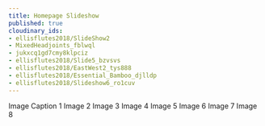 ```yaml
---
title: Homepage Slideshow
published: true
cloudinary_ids:
- ellisflutes2018/SlideShow2
- MixedHeadjoints_fblwql
- jukxcq1gd7cmy8klpciz
- ellisflutes2018/Slide5_bzvsvs
- ellisflutes2018/EastWest2_tys888
- ellisflutes2018/Essential_Bamboo_djlldp
- ellisflutes2018/Slideshow6_ro1cuv
---
```


Image Caption 1
Image 2
Image 3
Image 4
Image 5
Image 6
Image 7
Image 8
